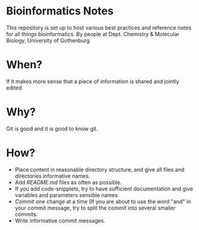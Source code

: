 Bioinformatics Notes
====================

This repository is set up to host various best practices and reference notes for all things bioinformatics.
By people at Dept. Chemistry &amp; Molecular Biology, University of Gothenburg

When?
=====

If it makes more sense that a piece of information is shared and jointly edited

Why?
====

Git is good and it is good to know git.

How?
====

* Place content in reasonable directory structure, and give all files and directories informative names.
* Add *README.md* files as often as possible.
* If you add code-snipplets, try to have sufficient documentation and give variables and parameters sensible names.
* *Commit* one change at a time (If you are about to use the word "and" in your commit message, try to split the commit into several smaller commits.
* Write informative commit messages.

